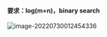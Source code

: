 #### 要求：log(m+n)，binary search

![image-20220730012454336](https://tva1.sinaimg.cn/large/e6c9d24ely1h4ob52b7iej21ld0u0wi8.jpg)